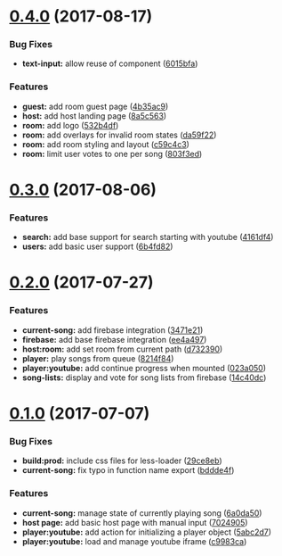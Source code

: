 <a name="0.4.0"></a>
# [0.4.0](https://github.com/tamwahba/croud-dj/compare/v0.3.0...v0.4.0) (2017-08-17)


### Bug Fixes

* **text-input:** allow reuse of component ([6015bfa](https://github.com/tamwahba/croud-dj/commit/6015bfa))


### Features

* **guest:** add room guest page ([4b35ac9](https://github.com/tamwahba/croud-dj/commit/4b35ac9))
* **host:** add host landing page ([8a5c563](https://github.com/tamwahba/croud-dj/commit/8a5c563))
* **room:** add logo ([532b4df](https://github.com/tamwahba/croud-dj/commit/532b4df))
* **room:** add overlays for invalid room states ([da59f22](https://github.com/tamwahba/croud-dj/commit/da59f22))
* **room:** add room styling and layout ([c59c4c3](https://github.com/tamwahba/croud-dj/commit/c59c4c3))
* **room:** limit user votes to one per song ([803f3ed](https://github.com/tamwahba/croud-dj/commit/803f3ed))



<a name="0.3.0"></a>
# [0.3.0](https://github.com/tamwahba/croud-dj/compare/v0.2.0...v0.3.0) (2017-08-06)


### Features

* **search:** add base support for search starting with youtube ([4161df4](https://github.com/tamwahba/croud-dj/commit/4161df4))
* **users:** add basic user support ([6b4fd82](https://github.com/tamwahba/croud-dj/commit/6b4fd82))



<a name="0.2.0"></a>
# [0.2.0](https://github.com/tamwahba/croud-dj/compare/v0.1.0...v0.2.0) (2017-07-27)


### Features

* **current-song:** add firebase integration ([3471e21](https://github.com/tamwahba/croud-dj/commit/3471e21))
* **firebase:** add base firebase integration ([ee4a497](https://github.com/tamwahba/croud-dj/commit/ee4a497))
* **host:room:** add set room from current path ([d732390](https://github.com/tamwahba/croud-dj/commit/d732390))
* **player:** play songs from queue ([8214f84](https://github.com/tamwahba/croud-dj/commit/8214f84))
* **player:youtube:** add continue progress when mounted ([023a050](https://github.com/tamwahba/croud-dj/commit/023a050))
* **song-lists:** display and vote for song lists from firebase ([14c40dc](https://github.com/tamwahba/croud-dj/commit/14c40dc))



<a name="0.1.0"></a>
# [0.1.0](https://github.com/tamwahba/croud-dj/compare/c9983ca...v0.1.0) (2017-07-07)


### Bug Fixes

* **build:prod:** include css files for less-loader ([29ce8eb](https://github.com/tamwahba/croud-dj/commit/29ce8eb))
* **current-song:** fix typo in function name export ([bddde4f](https://github.com/tamwahba/croud-dj/commit/bddde4f))


### Features

* **current-song:** manage state of currently playing song ([6a0da50](https://github.com/tamwahba/croud-dj/commit/6a0da50))
* **host page:** add basic host page with manual input ([7024905](https://github.com/tamwahba/croud-dj/commit/7024905))
* **player:youtube:** add action for initializing a player object ([5abc2d7](https://github.com/tamwahba/croud-dj/commit/5abc2d7))
* **player:youtube:** load and manage youtube iframe ([c9983ca](https://github.com/tamwahba/croud-dj/commit/c9983ca))



